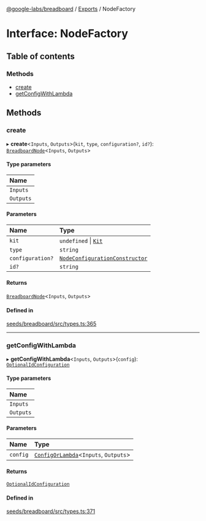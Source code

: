 [@google-labs/breadboard](../README.md) / [Exports](../modules.md) / NodeFactory

# Interface: NodeFactory

## Table of contents

### Methods

- [create](NodeFactory.md#create)
- [getConfigWithLambda](NodeFactory.md#getconfigwithlambda)

## Methods

### create

▸ **create**<`Inputs`, `Outputs`\>(`kit`, `type`, `configuration?`, `id?`): [`BreadboardNode`](BreadboardNode.md)<`Inputs`, `Outputs`\>

#### Type parameters

| Name |
| :------ |
| `Inputs` |
| `Outputs` |

#### Parameters

| Name | Type |
| :------ | :------ |
| `kit` | `undefined` \| [`Kit`](Kit.md) |
| `type` | `string` |
| `configuration?` | [`NodeConfigurationConstructor`](../modules.md#nodeconfigurationconstructor) |
| `id?` | `string` |

#### Returns

[`BreadboardNode`](BreadboardNode.md)<`Inputs`, `Outputs`\>

#### Defined in

[seeds/breadboard/src/types.ts:365](https://github.com/google/labs-prototypes/blob/99919d5/seeds/breadboard/src/types.ts#L365)

___

### getConfigWithLambda

▸ **getConfigWithLambda**<`Inputs`, `Outputs`\>(`config`): [`OptionalIdConfiguration`](../modules.md#optionalidconfiguration)

#### Type parameters

| Name |
| :------ |
| `Inputs` |
| `Outputs` |

#### Parameters

| Name | Type |
| :------ | :------ |
| `config` | [`ConfigOrLambda`](../modules.md#configorlambda)<`Inputs`, `Outputs`\> |

#### Returns

[`OptionalIdConfiguration`](../modules.md#optionalidconfiguration)

#### Defined in

[seeds/breadboard/src/types.ts:371](https://github.com/google/labs-prototypes/blob/99919d5/seeds/breadboard/src/types.ts#L371)
